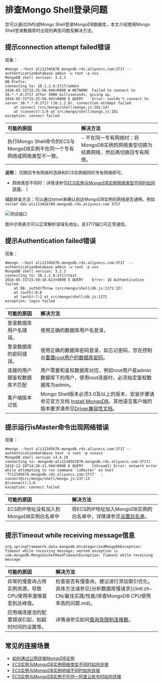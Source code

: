 # 排查Mongo Shell登录问题

您可以通过DMS或Mongo Shell登录MongoDB数据库，本文介绍使用Mongo Shell登录数据库时出现的典型问题及解决方法。

## 提示connection attempt failed错误

现象：

```
#mongo --host ali12345678.mongodb.rds.aliyuncs.com:3717 --authenticationDatabase admin -u root -p xxx
MongoDB shell version: 3.2.3
DB Prefix:
connecting to: 10.1.2.8:3717/admin
2016-05-31T15:25:58.940+0800 W NETWORK  Failed to connect to 10.*.*.8:3717 after 5000 milliseconds, giving up.
2016-05-31T15:25:58.943+0800 E QUERY    Error: couldn't connect to server 10.*.*.8:3717 (10.1.2.8), connection attempt failed
    at connect (src/mongo/shell/mongo.js:181:14)
    at (connect):1:6 at src/mongo/shell/mongo.js:181
exception: connect failed
```

|可能的原因|解决方法|
|:----|:---|
|执行Mongo Shell命令的ECS与MongoDB实例不在同一个专有网络或网络类型不一致。|-   不在同一专有网络时：将MongoDB实例的网络类型切换为经典网络，然后再切换回专有网络。

**说明：** 切换回专有网络时选择和ECS实例相同的专有网络即可。

-   网络类型不同时：详情请参见[ECS实例与MongoDB实例网络类型不同时如何连接](/intl.zh-CN/用户指南/连接实例/ECS实例与MongoDB实例网络类型不同时如何连接.md)。 |

辅助排查方法：可以通过telnet来确认到达MongoDB实例的网络是否通畅，例如`telnet dds-ali123456789.mongodb.rds.aliyuncs.com 3717`

![测试端口](https://static-aliyun-doc.oss-accelerate.aliyuncs.com/assets/img/zh-CN/1774797951/p34454.png)

图中示例表示可以正常解析该域名地址，且3717端口可正常通信。

## 提示Authentication failed错误

现象：

```
#mongo --host ali12345678.mongodb.rds.aliyuncs.com:3717  --authenticationDatabase admin -u root -p xxx
MongoDB shell version: 3.2.3
connecting to: 10.1.2.8:3717/test
2016-05-31T15:50:18.623+0800 E QUERY    Error: 18 Authentication failed.
    at DB._authOrThrow (src/mongo/shell/db.js:1271:32)
    at (auth):6:8
    at (auth):7:2 at src/mongo/shell/db.js:1271
exception: login failed
```

|可能的原因|解决方法|
|:----|:---|
|登录数据库用户名错误。|使用正确的数据库用户名登录。|
|登录数据库的密码错误。|使用正确的数据库密码登录，如忘记密码，您在控制台[重置root用户的数据库密码](/intl.zh-CN/用户指南/账号管理/重置密码.md)。|
|连接的用户跟鉴权数据库不匹配|用户需要和鉴权数据库对应，例如root用户是admin数据库下的用户，使用root连接时，必须指定鉴权数据库为admin。|
|客户端版本过低|Mongo Shell版本必须3.0及以上的版本，安装步骤请参见官方文档 [Install MongoDB](https://docs.mongodb.com/v3.4/installation/)。其他语言客户端的版本要求请参见[Driver兼容性文档](https://docs.mongodb.com/ecosystem/drivers/driver-compatibility-reference/)。|

## 提示运行isMaster命令出现网络错误

现象：

```
#mongo --host ali12345678.mongodb.rds.aliyuncs.com:3717 --authenticationDatabase test -u root -p xxxxxx
MongoDB shell version v3.4.10
connecting to: mongodb:ali1234567878.mongodb.rds.aliyuncs.com:3717/
2018-12-18T14:26:11.946+0800 E QUERY    [thread1] Error: network error while attempting to run command 'isMaster' on host 'ft12345678.mongodb.rds.aliyuncs.com:3717'  :
connect@src/mongo/shell/mongo.js:237:13
@(connect):1:6
exception: connect failed
```

|可能的原因|解决方法|
|:----|:---|
|ECS的IP地址没有加入到MongoDB实例白名单中|将ECS的IP地址加入MongoDB实例的白名单中，详情请参见[设置白名单](/intl.zh-CN/用户指南/数据安全性/设置白名单及安全组.md)。|

## 提示Timeout while receiving message信息

```
org.springframework.data.mongodb.UncategorizedMongoDbException: Timeout while receiving message; nested exception is com.mongodb.MongoSocketReadTimeoutException: Timeout while receiving message
```

|可能的原因|解决方法|
|:----|:---|
|异常的慢查询占用实例资源，导致CPU使用率激增甚至到达峰值。|检查是否有慢查询，建议进行添加索引优化。具体方法请参见[分析数据库慢请求](/intl.zh-CN/最佳实践/性能/排查MongoDB CPU使用率高的问题.md)。|
|应用端连接池的配置错误引起，如超时时间的设置等。|详情请参见如何[查询及限制连接数](/intl.zh-CN/常见问题/热点问题/如何查询及限制MongoDB实例的连接数.md)。|

## 常见的连接场景

-   [如何通过公网连接MongoDB实例](/intl.zh-CN/用户指南/连接实例/如何通过公网连接MongoDB实例.md)
-   [ECS实例与MongoDB实例网络类型不同时如何连接](/intl.zh-CN/用户指南/连接实例/ECS实例与MongoDB实例网络类型不同时如何连接.md)
-   [ECS实例与MongoDB实例地域不同时如何连接](/intl.zh-CN/用户指南/连接实例/ECS实例与MongoDB实例地域不同时如何连接.md)
-   [ECS实例与MongoDB实例不在同一阿里云账号时如何连接](/intl.zh-CN/用户指南/连接实例/ECS实例与MongoDB实例不在同一阿里云账号时如何连接.md)

